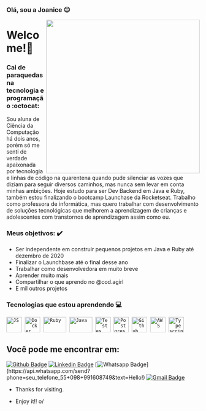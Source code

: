 ### Olá, sou a Joanice :relieved:

<img align="right" width="400" height="400" src="https://i.imgur.com/qfpBa5e.jpg">
 
# Welcome!:raising_hand:
 
### Cai de paraquedas na tecnologia e programação :octocat:
 
Sou aluna de Ciência da Computação há dois anos, porém só me senti de verdade apaixonada por tecnologia e linhas de código na quarentena quando pude silenciar as vozes que diziam para seguir diversos caminhos, mas nunca sem levar em conta minhas ambições. Hoje estudo para ser Dev Backend em Java e Ruby, também estou finalizando o bootcamp Launchase da Rocketseat. Trabalho como professora de informática, mas quero trabalhar com desenvolvimento de soluções tecnológicas que melhorem a aprendizagem de crianças e adolescentes com transtornos de aprendizagem assim como eu.

### Meus objetivos: :heavy_check_mark:

* Ser independente em construir pequenos projetos em Java e Ruby até dezembro de 2020
* Finalizar o Launchbase até o final desse ano
* Trabalhar como desenvolvedora em muito breve
* Aprender muito mais
* Compartilhar o que aprendo no @cod.agirl
* E mil outros projetos
 
 ### Tecnologias que estou aprendendo :computer:
 
 <p align="left">
  <code><img src="https://user-images.githubusercontent.com/51785898/91357834-3eb8df00-e7c8-11ea-9936-0ce666ac2a11.png" alt="JS" width="40" height="40"/></code>&nbsp;
  <code><img src="https://user-images.githubusercontent.com/51785898/91357841-3fea0c00-e7c8-11ea-91de-947891a2dec6.png" alt="Docker" width="40" height="40" /></code>&nbsp;
         <code><img src="https://i.imgur.com/QehIFGJ.png" alt="Ruby" width="60" height="40" /></code>&nbsp;
      <code><img src="https://i.imgur.com/NgY9uiw.png" alt="Java" width="60" height="40" /></code>&nbsp;
      <code><img src="https://user-images.githubusercontent.com/51785898/91358293-f0581000-e7c8-11ea-95f0-f1a8e29ee9d1.png" alt="Testes" width="40" height="40"/></code>&nbsp;
      <code><img src="https://user-images.githubusercontent.com/51785898/91358318-ff3ec280-e7c8-11ea-9d80-c8e249594078.png" alt="Postgres" width="40" height="40"/></code>&nbsp;
      <code><img src="https://user-images.githubusercontent.com/51785898/91358353-0cf44800-e7c9-11ea-9a54-0a988aa2837c.png" alt="Github" width="40" height="40"/></code>&nbsp;
  <code><img src="https://user-images.githubusercontent.com/51785898/91358419-31502480-e7c9-11ea-9bb8-5124117e9a75.png" alt="AWS" width="40" height="40"/></code>&nbsp;
  <code><img src="https://user-images.githubusercontent.com/51785898/91358426-3319e800-e7c9-11ea-9df0-b5a207cecfce.png" alt="Typescript" width="40" height="40"/></code>&nbsp;
   </p>
 
## Você pode me encontrar em:
[![Github Badge](https://img.shields.io/badge/-Github-000?style=flat-square&logo=Github&logoColor=white&link=https://github.com/SrtaPoe)](https://github.com/SrtaPoe)
[![Linkedin Badge](https://img.shields.io/badge/-LinkedIn-blue?style=flat-square&logo=Linkedin&logoColor=white&link=https://www.linkedin.com/in/joanice-oliveira-3787b3127/)](https://www.linkedin.com/in/joanice-oliveira-3787b3127/)
[![Whatsapp Badge](https://img.shields.io/badge/-Whatsapp-4CA143?style=flat-square&labelColor=4CA143&logo=whatsapp&logoColor=white&link=https://api.whatsapp.com/send?phone=seu_telefone_55+98+991608749&text=Hello!)](https://api.whatsapp.com/send?phone=seu_telefone_55+098+991608749&text=Hello!)
[![Gmail Badge](https://img.shields.io/badge/-Gmail-c14438?style=flat-square&logo=Gmail&logoColor=white&link=mailto:jhoaniceoliveira@gmail.com)](mailto:jhoaniceoliveira@mail.com)
 
- Thanks for visiting. 
 
- Enjoy it!! o/

